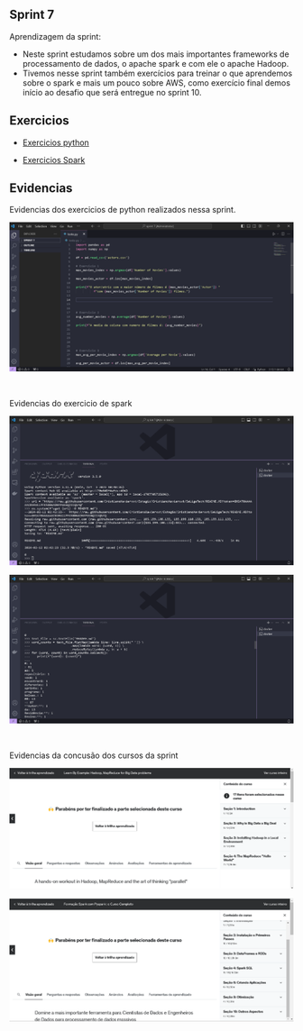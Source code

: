 ## Sprint 7

Aprendizagem da sprint:

- Neste sprint estudamos sobre um dos mais importantes frameworks de processamento de dados, o apache spark e com ele o apache Hadoop.
- Tivemos nesse sprint também exercícios para treinar o que aprendemos sobre o spark e mais um pouco sobre AWS, como exercício final demos início ao desafio que será entregue no sprint 10.


## Exercicios

- [Exercicios python](exercicios/exercios_python.txt)

- [Exercicios Spark](exercicios/exercios_spark.txt)


## Evidencias

Evidencias dos exercicios de python realizados nessa sprint.

![Evidencia exercios de python](evidencias/evidencia-exercicio-python.png)

<br/>

Evidencias do exercicio de spark

![Evidencia exercicio spark](evidencias/evidencia-exercicio-spark.png)

![Evidencia exercicio spark](evidencias/evidencia-exercicio-spark-2.png)

<br/>

Evidencias da concusão dos cursos da sprint

![Evidencia curso de hadoop](evidencias/hadoop-evidencia.png)

![Evidencia curso de spark](evidencias/spark-curso-evidencia.png)